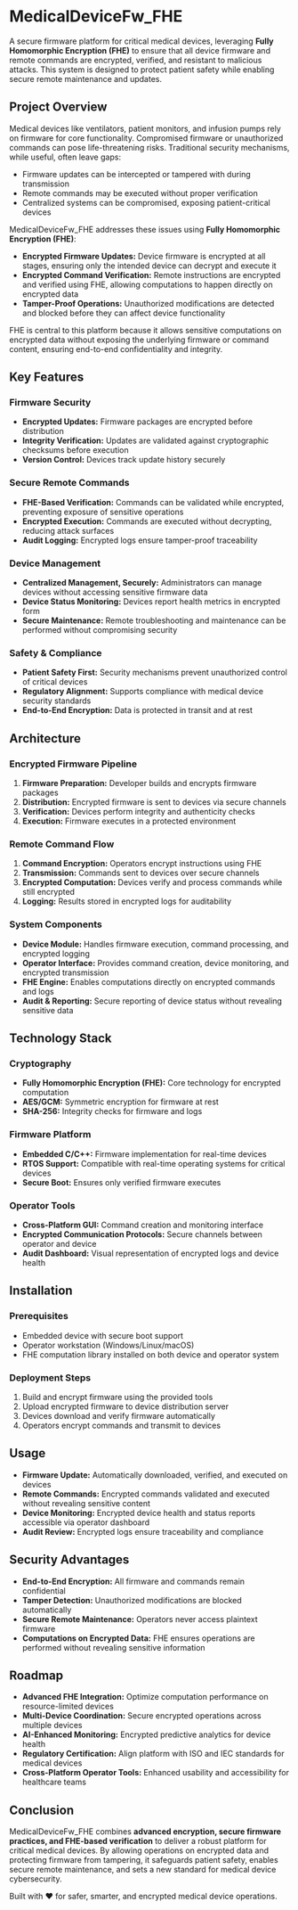 # MedicalDeviceFw_FHE

A secure firmware platform for critical medical devices, leveraging **Fully Homomorphic Encryption (FHE)** to ensure that all device firmware and remote commands are encrypted, verified, and resistant to malicious attacks. This system is designed to protect patient safety while enabling secure remote maintenance and updates.

## Project Overview

Medical devices like ventilators, patient monitors, and infusion pumps rely on firmware for core functionality. Compromised firmware or unauthorized commands can pose life-threatening risks. Traditional security mechanisms, while useful, often leave gaps:

* Firmware updates can be intercepted or tampered with during transmission
* Remote commands may be executed without proper verification
* Centralized systems can be compromised, exposing patient-critical devices

MedicalDeviceFw_FHE addresses these issues using **Fully Homomorphic Encryption (FHE)**:

* **Encrypted Firmware Updates:** Device firmware is encrypted at all stages, ensuring only the intended device can decrypt and execute it
* **Encrypted Command Verification:** Remote instructions are encrypted and verified using FHE, allowing computations to happen directly on encrypted data
* **Tamper-Proof Operations:** Unauthorized modifications are detected and blocked before they can affect device functionality

FHE is central to this platform because it allows sensitive computations on encrypted data without exposing the underlying firmware or command content, ensuring end-to-end confidentiality and integrity.

## Key Features

### Firmware Security

* **Encrypted Updates:** Firmware packages are encrypted before distribution
* **Integrity Verification:** Updates are validated against cryptographic checksums before execution
* **Version Control:** Devices track update history securely

### Secure Remote Commands

* **FHE-Based Verification:** Commands can be validated while encrypted, preventing exposure of sensitive operations
* **Encrypted Execution:** Commands are executed without decrypting, reducing attack surfaces
* **Audit Logging:** Encrypted logs ensure tamper-proof traceability

### Device Management

* **Centralized Management, Securely:** Administrators can manage devices without accessing sensitive firmware data
* **Device Status Monitoring:** Devices report health metrics in encrypted form
* **Secure Maintenance:** Remote troubleshooting and maintenance can be performed without compromising security

### Safety & Compliance

* **Patient Safety First:** Security mechanisms prevent unauthorized control of critical devices
* **Regulatory Alignment:** Supports compliance with medical device security standards
* **End-to-End Encryption:** Data is protected in transit and at rest

## Architecture

### Encrypted Firmware Pipeline

1. **Firmware Preparation:** Developer builds and encrypts firmware packages
2. **Distribution:** Encrypted firmware is sent to devices via secure channels
3. **Verification:** Devices perform integrity and authenticity checks
4. **Execution:** Firmware executes in a protected environment

### Remote Command Flow

1. **Command Encryption:** Operators encrypt instructions using FHE
2. **Transmission:** Commands sent to devices over secure channels
3. **Encrypted Computation:** Devices verify and process commands while still encrypted
4. **Logging:** Results stored in encrypted logs for auditability

### System Components

* **Device Module:** Handles firmware execution, command processing, and encrypted logging
* **Operator Interface:** Provides command creation, device monitoring, and encrypted transmission
* **FHE Engine:** Enables computations directly on encrypted commands and logs
* **Audit & Reporting:** Secure reporting of device status without revealing sensitive data

## Technology Stack

### Cryptography

* **Fully Homomorphic Encryption (FHE):** Core technology for encrypted computation
* **AES/GCM:** Symmetric encryption for firmware at rest
* **SHA-256:** Integrity checks for firmware and logs

### Firmware Platform

* **Embedded C/C++:** Firmware implementation for real-time devices
* **RTOS Support:** Compatible with real-time operating systems for critical devices
* **Secure Boot:** Ensures only verified firmware executes

### Operator Tools

* **Cross-Platform GUI:** Command creation and monitoring interface
* **Encrypted Communication Protocols:** Secure channels between operator and device
* **Audit Dashboard:** Visual representation of encrypted logs and device health

## Installation

### Prerequisites

* Embedded device with secure boot support
* Operator workstation (Windows/Linux/macOS)
* FHE computation library installed on both device and operator system

### Deployment Steps

1. Build and encrypt firmware using the provided tools
2. Upload encrypted firmware to device distribution server
3. Devices download and verify firmware automatically
4. Operators encrypt commands and transmit to devices

## Usage

* **Firmware Update:** Automatically downloaded, verified, and executed on devices
* **Remote Commands:** Encrypted commands validated and executed without revealing sensitive content
* **Device Monitoring:** Encrypted device health and status reports accessible via operator dashboard
* **Audit Review:** Encrypted logs ensure traceability and compliance

## Security Advantages

* **End-to-End Encryption:** All firmware and commands remain confidential
* **Tamper Detection:** Unauthorized modifications are blocked automatically
* **Secure Remote Maintenance:** Operators never access plaintext firmware
* **Computations on Encrypted Data:** FHE ensures operations are performed without revealing sensitive information

## Roadmap

* **Advanced FHE Integration:** Optimize computation performance on resource-limited devices
* **Multi-Device Coordination:** Secure encrypted operations across multiple devices
* **AI-Enhanced Monitoring:** Encrypted predictive analytics for device health
* **Regulatory Certification:** Align platform with ISO and IEC standards for medical devices
* **Cross-Platform Operator Tools:** Enhanced usability and accessibility for healthcare teams

## Conclusion

MedicalDeviceFw_FHE combines **advanced encryption, secure firmware practices, and FHE-based verification** to deliver a robust platform for critical medical devices. By allowing operations on encrypted data and protecting firmware from tampering, it safeguards patient safety, enables secure remote maintenance, and sets a new standard for medical device cybersecurity.

Built with ❤️ for safer, smarter, and encrypted medical device operations.
